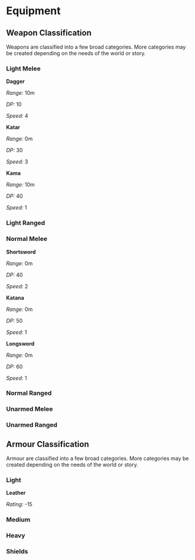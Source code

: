 # Equipment

## Weapon Classification

Weapons are classified into a few broad categories. More categories may be created depending on the needs of the world or story.

### Light Melee

**Dagger**

*Range:* 10m

*DP:* 10

*Speed:* 4

**Katar**

*Range:* 0m

*DP:* 30

*Speed:* 3

**Kama**

*Range:* 10m

*DP:* 40

*Speed:* 1

### Light Ranged

### Normal Melee

**Shortsword**

*Range:* 0m

*DP:* 40

*Speed:* 2

**Katana**

*Range:* 0m

*DP:* 50

*Speed:* 1

**Longsword**

*Range:* 0m

*DP:* 60

*Speed:* 1

### Normal Ranged

### Unarmed Melee

### Unarmed Ranged

## Armour Classification

Armour are classified into a few broad categories. More categories may be created depending on the needs of the world or story.

### Light

**Leather**

*Rating:* -15

### Medium

### Heavy

### Shields

